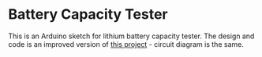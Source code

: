 # Battery Capacity Tester

This is an Arduino sketch for lithium battery capacity tester. The design and code is an improved
version of [this project](https://www.instructables.com/DIY-Arduino-Battery-Capacity-Tester-V20/) -
circuit diagram is the same.
